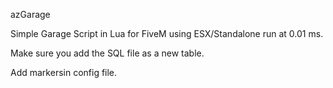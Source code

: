 azGarage

Simple Garage Script in Lua for FiveM using ESX/Standalone run at 0.01 ms.

Make sure you add the SQL file as a new table.

Add markersin config file.
